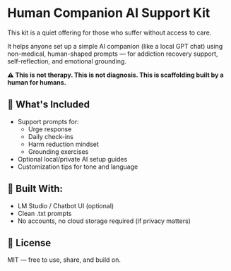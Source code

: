 # Human Companion AI Support Kit

This kit is a quiet offering for those who suffer without access to care.

It helps anyone set up a simple AI companion (like a local GPT chat) using non-medical, human-shaped prompts — for addiction recovery support, self-reflection, and emotional grounding.

**⚠️ This is not therapy. This is not diagnosis. This is scaffolding built by a human for humans.**

## 🔧 What's Included

- Support prompts for:
  - Urge response
  - Daily check-ins
  - Harm reduction mindset
  - Grounding exercises
- Optional local/private AI setup guides
- Customization tips for tone and language

## 🧱 Built With:

- LM Studio / Chatbot UI (optional)
- Clean .txt prompts
- No accounts, no cloud storage required (if privacy matters)

## 🤝 License

MIT — free to use, share, and build on.
